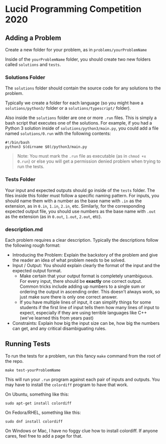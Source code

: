 # Lucid Programming Competition 2020

## Adding a Problem
Create a new folder for your problem, as in `problems/yourProblemName`

Inside of the `yourProblemName` folder, you should create two new folders called `solutions` and `tests`. 

### Solutions Folder

The `solutions` folder should contain the source code for any solutions to the problem. 

Typically we create a folder for each language (so you might have a `solutions/python3/` folder or a `solutions/typescript/` folder).

Also inside the `solutions` folder are one or more `.run` files. This is simply a bash script that executes one of the solutions. For example, if you had a Python 3 solution inside of `solutions/python3/main.py`, you could add a file named `solutions/0.run` with the following contents:

```
#!/bin/bash
python3 $(dirname $0)/python3/main.py
```
> Note: You must mark the `.run` file as executable (as in `chmod +x 0.run`) or else you will get a permission denied problem when trying to run the tests.

### Tests Folder

Your input and expected outputs should go inside of the `tests` folder. The files inside this folder must follow a specific naming pattern. For inputs, you should name them with a number as the base name with `.in` as the extension, as in `0.in`, `1.in`, `2.in`, etc. Similarly, for the corresponding expected output file, you should use numbers as the base name with `.out` as the extension (as in `0.out`, `1.out`, `2.out`, etc).

### description.md

Each problem requires a clear description. Typically the descriptions follow the following rough format:
* Introducing the Problem: Explain the backstory of the problem and give the reader an idea of what problem needs to be solved.
* Input / Output: You should explain clearly the format of the input and the expected output format.
  * Make certain that your output format is completely unambiguous. For every input, there should be **exactly** one correct output. Common tricks include adding up numbers to a single sum or ordering the output in ascending order. This doesn't always work, so just make sure there is only one correct answer.
  * If you have multiple lines of input, it can simplify things for some students if the first line of input tells them how many lines of input to expect, especially if they are using terrible languages like C++ (we've learned this from years past)
* Constraints: Explain how big the input size can be, how big the numbers can get, and any critical disambiguating rules.


## Running Tests

To run the tests for a problem, run this fancy `make` command from the root of the repo.

```
make test-yourProblemName
```

This will run your `.run` program against each pair of inputs and outputs. You may have to install the `colordiff` program to have that work.

On Ubuntu, something like this:
```
sudo apt-get install colordiff
```
On Fedora/RHEL, something like this:
```
sudo dnf install colordiff
```
On Windows or Mac, I have no foggy clue how to install colordiff. If anyone cares, feel free to add a page for that.

